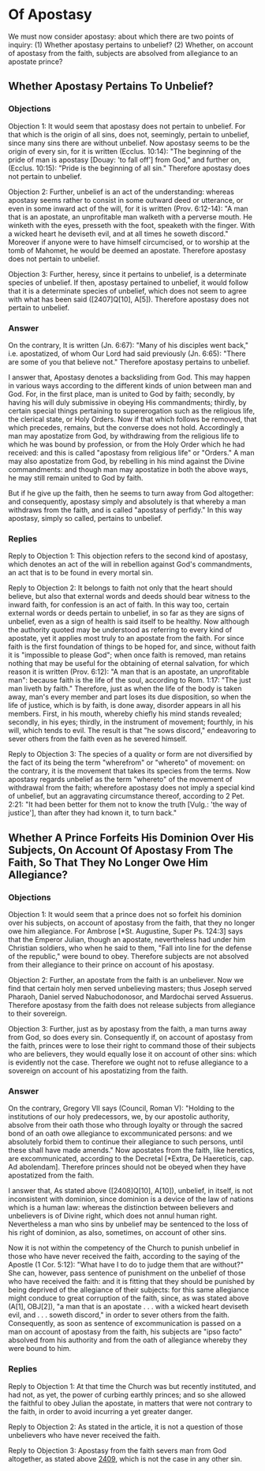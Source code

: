 # Of Apostasy

We must now consider apostasy: about which there are two points of inquiry:
(1) Whether apostasy pertains to unbelief?
(2) Whether, on account of apostasy from the faith, subjects are absolved from allegiance to an apostate prince?
## Whether Apostasy Pertains To Unbelief?

### Objections

Objection 1: It would seem that apostasy does not pertain to unbelief. For that which is the origin of all sins, does not, seemingly, pertain to unbelief, since many sins there are without unbelief. Now apostasy seems to be the origin of every sin, for it is written (Ecclus. 10:14): "The beginning of the pride of man is apostasy [Douay: 'to fall off'] from God," and further on, (Ecclus. 10:15): "Pride is the beginning of all sin." Therefore apostasy does not pertain to unbelief.

Objection 2: Further, unbelief is an act of the understanding: whereas apostasy seems rather to consist in some outward deed or utterance, or even in some inward act of the will, for it is written (Prov. 6:12-14): "A man that is an apostate, an unprofitable man walketh with a perverse mouth. He winketh with the eyes, presseth with the foot, speaketh with the finger. With a wicked heart he deviseth evil, and at all times he soweth discord." Moreover if anyone were to have himself circumcised, or to worship at the tomb of Mahomet, he would be deemed an apostate. Therefore apostasy does not pertain to unbelief.

Objection 3: Further, heresy, since it pertains to unbelief, is a determinate species of unbelief. If then, apostasy pertained to unbelief, it would follow that it is a determinate species of unbelief, which does not seem to agree with what has been said ([2407]Q[10], A[5]). Therefore apostasy does not pertain to unbelief.

### Answer

On the contrary, It is written (Jn. 6:67): "Many of his disciples went back," i.e. apostatized, of whom Our Lord had said previously (Jn. 6:65): "There are some of you that believe not." Therefore apostasy pertains to unbelief.

I answer that, Apostasy denotes a backsliding from God. This may happen in various ways according to the different kinds of union between man and God. For, in the first place, man is united to God by faith; secondly, by having his will duly submissive in obeying His commandments; thirdly, by certain special things pertaining to supererogation such as the religious life, the clerical state, or Holy Orders. Now if that which follows be removed, that which precedes, remains, but the converse does not hold. Accordingly a man may apostatize from God, by withdrawing from the religious life to which he was bound by profession, or from the Holy Order which he had received: and this is called "apostasy from religious life" or "Orders." A man may also apostatize from God, by rebelling in his mind against the Divine commandments: and though man may apostatize in both the above ways, he may still remain united to God by faith.

But if he give up the faith, then he seems to turn away from God altogether: and consequently, apostasy simply and absolutely is that whereby a man withdraws from the faith, and is called "apostasy of perfidy." In this way apostasy, simply so called, pertains to unbelief.

### Replies

Reply to Objection 1: This objection refers to the second kind of apostasy, which denotes an act of the will in rebellion against God's commandments, an act that is to be found in every mortal sin.

Reply to Objection 2: It belongs to faith not only that the heart should believe, but also that external words and deeds should bear witness to the inward faith, for confession is an act of faith. In this way too, certain external words or deeds pertain to unbelief, in so far as they are signs of unbelief, even as a sign of health is said itself to be healthy. Now although the authority quoted may be understood as referring to every kind of apostate, yet it applies most truly to an apostate from the faith. For since faith is the first foundation of things to be hoped for, and since, without faith it is "impossible to please God"; when once faith is removed, man retains nothing that may be useful for the obtaining of eternal salvation, for which reason it is written (Prov. 6:12): "A man that is an apostate, an unprofitable man": because faith is the life of the soul, according to Rom. 1:17: "The just man liveth by faith." Therefore, just as when the life of the body is taken away, man's every member and part loses its due disposition, so when the life of justice, which is by faith, is done away, disorder appears in all his members. First, in his mouth, whereby chiefly his mind stands revealed; secondly, in his eyes; thirdly, in the instrument of movement; fourthly, in his will, which tends to evil. The result is that "he sows discord," endeavoring to sever others from the faith even as he severed himself.

Reply to Objection 3: The species of a quality or form are not diversified by the fact of its being the term "wherefrom" or "whereto" of movement: on the contrary, it is the movement that takes its species from the terms. Now apostasy regards unbelief as the term "whereto" of the movement of withdrawal from the faith; wherefore apostasy does not imply a special kind of unbelief, but an aggravating circumstance thereof, according to 2 Pet. 2:21: "It had been better for them not to know the truth [Vulg.: 'the way of justice'], than after they had known it, to turn back."
## Whether A Prince Forfeits His Dominion Over His Subjects, On Account Of Apostasy From The Faith, So That They No Longer Owe Him Allegiance?

### Objections

Objection 1: It would seem that a prince does not so forfeit his dominion over his subjects, on account of apostasy from the faith, that they no longer owe him allegiance. For Ambrose [*St. Augustine, Super Ps. 124:3] says that the Emperor Julian, though an apostate, nevertheless had under him Christian soldiers, who when he said to them, "Fall into line for the defense of the republic," were bound to obey. Therefore subjects are not absolved from their allegiance to their prince on account of his apostasy.

Objection 2: Further, an apostate from the faith is an unbeliever. Now we find that certain holy men served unbelieving masters; thus Joseph served Pharaoh, Daniel served Nabuchodonosor, and Mardochai served Assuerus. Therefore apostasy from the faith does not release subjects from allegiance to their sovereign.

Objection 3: Further, just as by apostasy from the faith, a man turns away from God, so does every sin. Consequently if, on account of apostasy from the faith, princes were to lose their right to command those of their subjects who are believers, they would equally lose it on account of other sins: which is evidently not the case. Therefore we ought not to refuse allegiance to a sovereign on account of his apostatizing from the faith.

### Answer

On the contrary, Gregory VII says (Council, Roman V): "Holding to the institutions of our holy predecessors, we, by our apostolic authority, absolve from their oath those who through loyalty or through the sacred bond of an oath owe allegiance to excommunicated persons: and we absolutely forbid them to continue their allegiance to such persons, until these shall have made amends." Now apostates from the faith, like heretics, are excommunicated, according to the Decretal [*Extra, De Haereticis, cap. Ad abolendam]. Therefore princes should not be obeyed when they have apostatized from the faith.

I answer that, As stated above ([2408]Q[10], A[10]), unbelief, in itself, is not inconsistent with dominion, since dominion is a device of the law of nations which is a human law: whereas the distinction between believers and unbelievers is of Divine right, which does not annul human right. Nevertheless a man who sins by unbelief may be sentenced to the loss of his right of dominion, as also, sometimes, on account of other sins.

Now it is not within the competency of the Church to punish unbelief in those who have never received the faith, according to the saying of the Apostle (1 Cor. 5:12): "What have I to do to judge them that are without?" She can, however, pass sentence of punishment on the unbelief of those who have received the faith: and it is fitting that they should be punished by being deprived of the allegiance of their subjects: for this same allegiance might conduce to great corruption of the faith, since, as was stated above (A[1], OBJ[2]), "a man that is an apostate . . . with a wicked heart deviseth evil, and . . . soweth discord," in order to sever others from the faith. Consequently, as soon as sentence of excommunication is passed on a man on account of apostasy from the faith, his subjects are "ipso facto" absolved from his authority and from the oath of allegiance whereby they were bound to him.

### Replies

Reply to Objection 1: At that time the Church was but recently instituted, and had not, as yet, the power of curbing earthly princes; and so she allowed the faithful to obey Julian the apostate, in matters that were not contrary to the faith, in order to avoid incurring a yet greater danger.

Reply to Objection 2: As stated in the article, it is not a question of those unbelievers who have never received the faith.

Reply to Objection 3: Apostasy from the faith severs man from God altogether, as stated above [2409](A[1]), which is not the case in any other sin.
